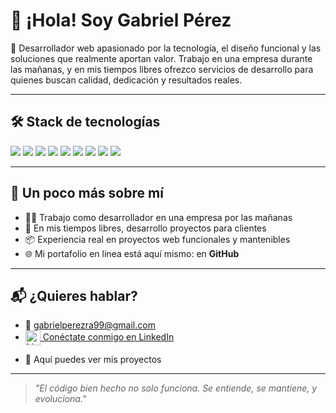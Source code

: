# 👋 ¡Hola! Soy Gabriel Pérez

🎯 Desarrollador web apasionado por la tecnología, el diseño funcional y las soluciones que realmente aportan valor. Trabajo en una empresa durante las mañanas, y en mis tiempos libres ofrezco servicios de desarrollo para quienes buscan calidad, dedicación y resultados reales.

---

## 🛠️ Stack de tecnologías

<p>
  <img src="https://img.shields.io/badge/HTML5-E34F26?style=for-the-badge&logo=html5&logoColor=white"/>
  <img src="https://img.shields.io/badge/CSS3-1572B6?style=for-the-badge&logo=css3&logoColor=white"/>
  <img src="https://img.shields.io/badge/JavaScript-F7DF1E?style=for-the-badge&logo=javascript&logoColor=black"/>
  <img src="https://img.shields.io/badge/PHP-777BB4?style=for-the-badge&logo=php&logoColor=white"/>
  <img src="https://img.shields.io/badge/MySQL-4479A1?style=for-the-badge&logo=mysql&logoColor=white"/>
  <img src="https://img.shields.io/badge/React-61DAFB?style=for-the-badge&logo=react&logoColor=black"/>
  <img src="https://img.shields.io/badge/Node.js-339933?style=for-the-badge&logo=node.js&logoColor=white"/>
  <img src="https://img.shields.io/badge/Python-3776AB?style=for-the-badge&logo=python&logoColor=white"/>
  <img src="https://img.shields.io/badge/Git-F05032?style=for-the-badge&logo=git&logoColor=white"/>
</p>

---

## 🚀 Un poco más sobre mí

- 👨‍💻 Trabajo como desarrollador en una empresa por las mañanas
- 🌙 En mis tiempos libres, desarrollo proyectos para clientes
- 📦 Experiencia real en proyectos web funcionales y mantenibles
- 🌐 Mi portafolio en línea está aquí mismo: en **GitHub**

---

## 📬 ¿Quieres hablar?

- 📧 [gabrielperezra99@gmail.com](mailto:gabrielperezra99@gmail.com)
- <a href="https://www.linkedin.com/in/gabriel-pérez-645559344" target="_blank">
  <img src="https://cdn.jsdelivr.net/gh/devicons/devicon/icons/linkedin/linkedin-original.svg" alt="LinkedIn" width="24" style="vertical-align: middle;">
  Conéctate conmigo en LinkedIn
</a>

- 🐙 Aquí puedes ver mis proyectos

---

> *"El código bien hecho no solo funciona. Se entiende, se mantiene, y evoluciona."*

